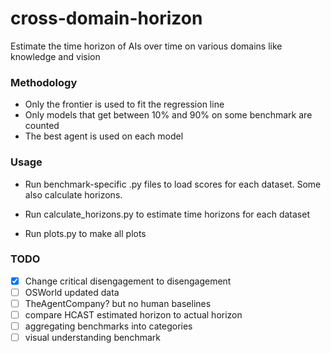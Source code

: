 # cross-domain-horizon
Estimate the time horizon of AIs over time on various domains like knowledge and vision


### Methodology

- Only the frontier is used to fit the regression line
- Only models that get between 10% and 90% on some benchmark are counted
- The best agent is used on each model


### Usage

* Run benchmark-specific .py files to load scores for each dataset. Some also calculate horizons.

* Run calculate_horizons.py to estimate time horizons for each dataset

* Run plots.py to make all plots

### TODO

- [x] Change critical disengagement to disengagement
- [ ] OSWorld updated data
- [ ] TheAgentCompany? but no human baselines
- [ ] compare HCAST estimated horizon to actual horizon
- [ ] aggregating benchmarks into categories
- [ ] visual understanding benchmark